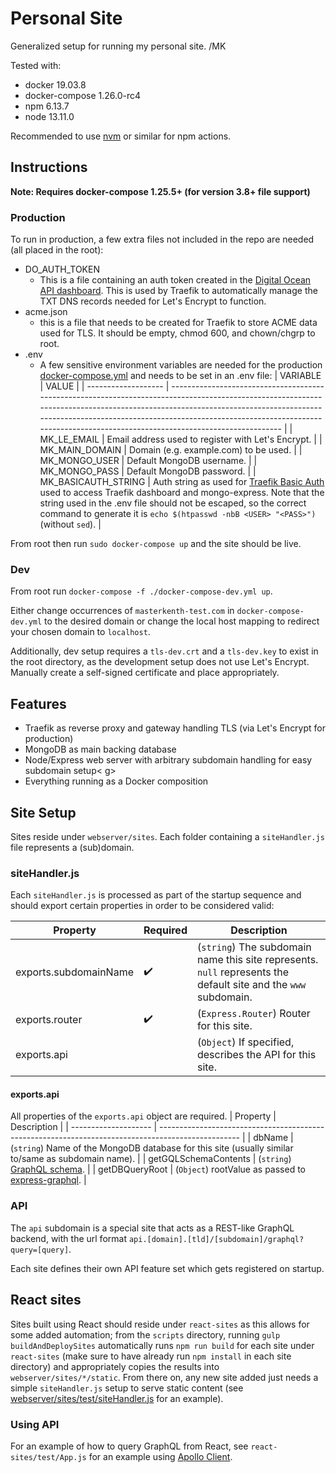 # Personal Site
Generalized setup for running my personal site. /MK

Tested with:
- docker 19.03.8
- docker-compose 1.26.0-rc4
- npm 6.13.7
- node 13.11.0

Recommended to use [nvm](https://github.com/nvm-sh/nvm) or similar for npm actions.

## Instructions
__Note: Requires docker-compose 1.25.5+ (for version 3.8+ file support)__

### Production
To run in production, a few extra files not included in the repo are needed (all placed in the root):

- DO_AUTH_TOKEN
  - This is a file containing an auth token created in the [Digital Ocean API dashboard](https://cloud.digitalocean.com/account/api/tokens). This is used by Traefik to
  automatically manage the TXT DNS records needed for Let's Encrypt to function.
- acme.json
  - this is a file that needs to be created for Traefik to store ACME data used for TLS. It should be empty, chmod 600, and chown/chgrp to root.
- .env
  - A few sensitive environment variables are needed for the production [docker-compose.yml](docker-compose.yml) and needs to be set in an .env file:
    | VARIABLE            | VALUE                                                                                                                                                                                                                                                                                                                |
    | ------------------- | -------------------------------------------------------------------------------------------------------------------------------------------------------------------------------------------------------------------------------------------------------------------------------------------------------------------- |
    | MK_LE_EMAIL         | Email address used to register with Let's Encrypt.                                                                                                                                                                                                                                                                   |
    | MK_MAIN_DOMAIN      | Domain (e.g. example.com) to be used.                                                                                                                                                                                                                                                                                |
    | MK_MONGO_USER       | Default MongoDB username.                                                                                                                                                                                                                                                                                            |
    | MK_MONGO_PASS       | Default MongoDB password.                                                                                                                                                                                                                                                                                            |
    | MK_BASICAUTH_STRING | Auth string as used for [Traefik Basic Auth](https://docs.traefik.io/middlewares/basicauth/) used to access Traefik dashboard and mongo-express. Note that the string used in the .env file should not be escaped, so the correct command to generate it is `echo $(htpasswd -nbB <USER> "<PASS>")` (without `sed`). |

From root then run `sudo docker-compose up` and the site should be live.

### Dev
From root run `docker-compose -f ./docker-compose-dev.yml up`.

Either change occurrences of `masterkenth-test.com` in `docker-compose-dev.yml` to the desired domain or change the local 
host mapping to redirect your chosen domain to `localhost`.

Additionally, dev setup requires a `tls-dev.crt` and a `tls-dev.key` to exist in the root directory, as the development setup does not use Let's Encrypt. 
Manually create a self-signed certificate and place appropriately.

## Features
- Traefik as reverse proxy and gateway handling TLS (via Let's Encrypt for production)
- MongoDB as main backing database
- Node/Express web server with arbitrary subdomain handling for easy subdomain setup< g>
- Everything running as a Docker composition

## Site Setup
Sites reside under `webserver/sites`. Each folder containing a `siteHandler.js` file represents a (sub)domain.

### siteHandler.js
Each `siteHandler.js` is processed as part of the startup sequence and should export certain properties in order to be considered valid:

| Property              | Required | Description                                                                                                     |
| --------------------- | -------- | --------------------------------------------------------------------------------------------------------------- |
| exports.subdomainName | ✔️        | (`string`) The subdomain name this site represents. `null` represents the default site and the `www` subdomain. |
| exports.router        | ✔️        | (`Express.Router`) Router for this site.                                                                        |
| exports.api           |          | (`Object`) If specified, describes the API for this site.                                                       |

#### exports.api
All properties of the `exports.api` object are required.
| Property             | Description                                                                                        |
| -------------------- | -------------------------------------------------------------------------------------------------- |
| dbName               | (`string`) Name of the MongoDB database for this site (usually similar to/same as subdomain name). |
| getGQLSchemaContents | (`string`) [GraphQL schema](https://graphql.org/learn/schema/).                                    |
| getDBQueryRoot       | (`Object`) rootValue as passed to [express-graphql](https://github.com/graphql/express-graphql).   |

### API
The `api` subdomain is a special site that acts as a REST-like GraphQL backend, with the url format `api.[domain].[tld]/[subdomain]/graphql?query=[query]`.

Each site defines their own API feature set which gets registered on startup.

## React sites
Sites built using React should reside under `react-sites` as this allows for some added automation; from the `scripts` directory, running `gulp buildAndDeploySites` 
automatically runs `npm run build` for each site under `react-sites` (make sure to have already run `npm install` in each site directory) and appropriately copies 
the results into `webserver/sites/*/static`. From there on, any new site added just needs a simple `siteHandler.js` setup to serve static content 
(see [webserver/sites/test/siteHandler.js](webserver/sites/test/siteHandler.js) for an example).

### Using API
For an example of how to query GraphQL from React, see `react-sites/test/App.js` for an example using [Apollo Client](https://www.apollographql.com/docs/tutorial/client/).
